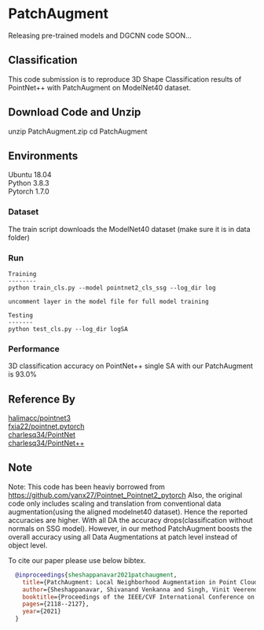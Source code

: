 # PatchAugment

Releasing pre-trained models and DGCNN code SOON...

## Classification
This code submission is to reproduce 3D Shape Classification results of PointNet++ with PatchAugment on ModelNet40 dataset.

## Download Code and Unzip
unzip PatchAugment.zip
cd PatchAugment

## Environments
Ubuntu 18.04 <br>
Python 3.8.3 <br>
Pytorch 1.7.0

### Dataset
The train script downloads the ModelNet40 dataset (make sure it is in data folder)

### Run
```
Training
--------
python train_cls.py --model pointnet2_cls_ssg --log_dir log

uncomment layer in the model file for full model training

Testing
-------
python test_cls.py --log_dir logSA
```

### Performance
3D classification accuracy on PointNet++ single SA with our PatchAugment is 93.0%

## Reference By
[halimacc/pointnet3](https://github.com/halimacc/pointnet3)<br>
[fxia22/pointnet.pytorch](https://github.com/fxia22/pointnet.pytorch)<br>
[charlesq34/PointNet](https://github.com/charlesq34/pointnet) <br>
[charlesq34/PointNet++](https://github.com/charlesq34/pointnet2)

## Note
Note: This code has been heaviy borrowed from https://github.com/yanx27/Pointnet_Pointnet2_pytorch
Also, the original code only includes scaling and translation from conventional data augmentation(using the aligned modelnet40 dataset). Hence the reported accuracies are higher. With all DA the accuracy drops(classification without normals on SSG model). However, in our method PatchAugment boosts the overall accuracy using all Data Augmentations at patch level instead of object level.


To cite our paper please use below bibtex.
  
```BibTex
  @inproceedings{sheshappanavar2021patchaugment,
    title={PatchAugment: Local Neighborhood Augmentation in Point Cloud Classification},
    author={Sheshappanavar, Shivanand Venkanna and Singh, Vinit Veerendraveer and Kambhamettu, Chandra},
    booktitle={Proceedings of the IEEE/CVF International Conference on Computer Vision},
    pages={2118--2127},
    year={2021}
  }
```

